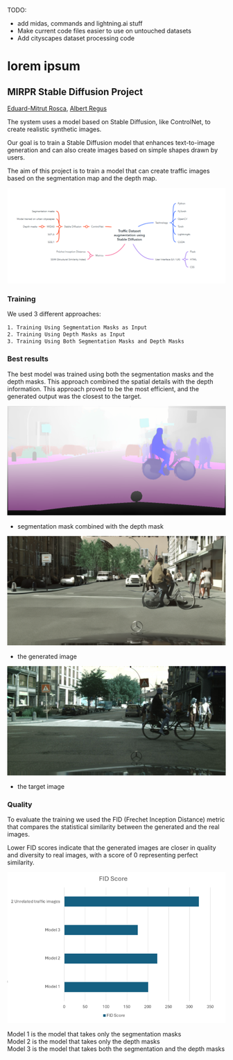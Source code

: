 TODO: 
- add midas, commands and lightning.ai stuff
- Make current code files easier to use on untouched datasets
- Add cityscapes dataset processing code
# lorem ipsum

## MIRPR Stable Diffusion Project

[Eduard-Mitrut Rosca](https://github.com/RoscaMitrut), [Albert Regus](https://github.com/RegusAl)

The system uses a model based on Stable Diffusion, like ControlNet, to create realistic synthetic images.

Our goal is to train a Stable Diffusion model that enhances text-to-image generation and can also create images based on simple shapes drawn by users.

The aim of this project is to train a model that can create traffic images based on the segmentation map and the depth map.

![mindmap](docs/pics/mind_map.png)


### Training

We used 3 different approaches:

    1. Training Using Segmentation Masks as Input
    2. Training Using Depth Masks as Input
    3. Training Using Both Segmentation Masks and Depth Masks


### Best results

The best model was trained using both the segmentation masks and the depth masks. This approach combined the spatial details with the depth information. This approach proved to be the most efficient, and the generated output was the closest to the target.


![segmentation mask combined with depth mask](docs/pics/best/before_output.png)
- segmentation mask combined with the depth mask

![generated](docs/pics/best/output.png) 
- the generated image  

![target](docs/pics/best/target.png)
- the target image

### Quality

To evaluate the training we used the FID (Frechet Inception Distance) metric that compares the statistical similarity between the generated and the real images.

Lower FID scores indicate that the generated images are closer in quality and diversity to real images, with a score of 0 representing perfect similarity.

![fid](docs/raport/fid.png)

Model 1 is the model that takes only the segmentation masks <br>
Model 2 is the model that takes only the depth masks <br>
Model 3 is the model that takes both the segmentation and the depth masks <br>
